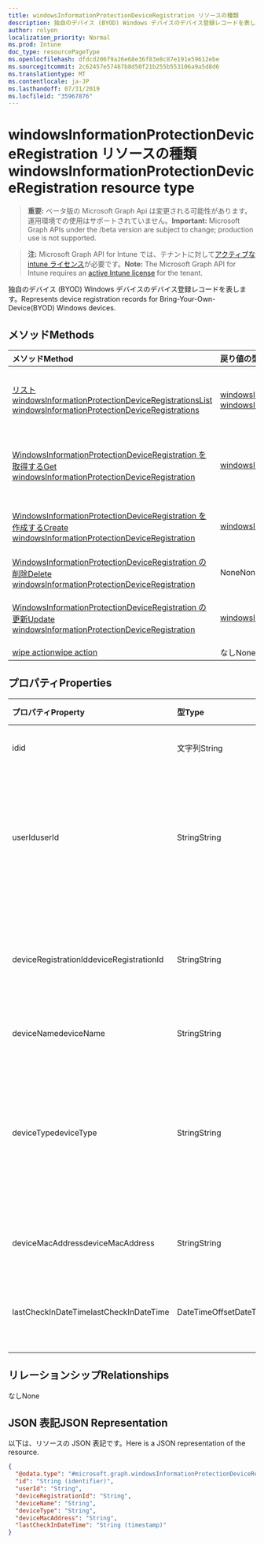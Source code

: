 ```yaml
---
title: windowsInformationProtectionDeviceRegistration リソースの種類
description: 独自のデバイス (BYOD) Windows デバイスのデバイス登録レコードを表します。
author: rolyon
localization_priority: Normal
ms.prod: Intune
doc_type: resourcePageType
ms.openlocfilehash: dfdcd206f9a26e68e36f83e8c87e191e59612ebe
ms.sourcegitcommit: 2c62457e57467b8d50f21b255b553106a9a5d8d6
ms.translationtype: MT
ms.contentlocale: ja-JP
ms.lasthandoff: 07/31/2019
ms.locfileid: "35967876"
---
```

# <a name="windowsinformationprotectiondeviceregistration-resource-type"></a><span data-ttu-id="8310e-103">windowsInformationProtectionDeviceRegistration リソースの種類</span><span class="sxs-lookup"><span data-stu-id="8310e-103">windowsInformationProtectionDeviceRegistration resource type</span></span>

> <span data-ttu-id="8310e-104">**重要:** ベータ版の Microsoft Graph Api は変更される可能性があります。運用環境での使用はサポートされていません。</span><span class="sxs-lookup"><span data-stu-id="8310e-104">**Important:** Microsoft Graph APIs under the /beta version are subject to change; production use is not supported.</span></span>

> <span data-ttu-id="8310e-105">**注:** Microsoft Graph API for Intune では、テナントに対して[アクティブな intune ライセンス](https://go.microsoft.com/fwlink/?linkid=839381)が必要です。</span><span class="sxs-lookup"><span data-stu-id="8310e-105">**Note:** The Microsoft Graph API for Intune requires an [active Intune license](https://go.microsoft.com/fwlink/?linkid=839381) for the tenant.</span></span>

<span data-ttu-id="8310e-106">独自のデバイス (BYOD) Windows デバイスのデバイス登録レコードを表します。</span><span class="sxs-lookup"><span data-stu-id="8310e-106">Represents device registration records for Bring-Your-Own-Device(BYOD) Windows devices.</span></span>

## <a name="methods"></a><span data-ttu-id="8310e-107">メソッド</span><span class="sxs-lookup"><span data-stu-id="8310e-107">Methods</span></span>
|<span data-ttu-id="8310e-108">メソッド</span><span class="sxs-lookup"><span data-stu-id="8310e-108">Method</span></span>|<span data-ttu-id="8310e-109">戻り値の型</span><span class="sxs-lookup"><span data-stu-id="8310e-109">Return Type</span></span>|<span data-ttu-id="8310e-110">説明</span><span class="sxs-lookup"><span data-stu-id="8310e-110">Description</span></span>|
|:---|:---|:---|
|[<span data-ttu-id="8310e-111">リスト windowsInformationProtectionDeviceRegistrations</span><span class="sxs-lookup"><span data-stu-id="8310e-111">List windowsInformationProtectionDeviceRegistrations</span></span>](../api/intune-mam-windowsinformationprotectiondeviceregistration-list.md)|<span data-ttu-id="8310e-112">[windowsInformationProtectionDeviceRegistration](../resources/intune-mam-windowsinformationprotectiondeviceregistration.md)コレクション</span><span class="sxs-lookup"><span data-stu-id="8310e-112">[windowsInformationProtectionDeviceRegistration](../resources/intune-mam-windowsinformationprotectiondeviceregistration.md) collection</span></span>|<span data-ttu-id="8310e-113">[WindowsInformationProtectionDeviceRegistration](../resources/intune-mam-windowsinformationprotectiondeviceregistration.md)オブジェクトのプロパティとリレーションシップをリストします。</span><span class="sxs-lookup"><span data-stu-id="8310e-113">List properties and relationships of the [windowsInformationProtectionDeviceRegistration](../resources/intune-mam-windowsinformationprotectiondeviceregistration.md) objects.</span></span>|
|[<span data-ttu-id="8310e-114">WindowsInformationProtectionDeviceRegistration を取得する</span><span class="sxs-lookup"><span data-stu-id="8310e-114">Get windowsInformationProtectionDeviceRegistration</span></span>](../api/intune-mam-windowsinformationprotectiondeviceregistration-get.md)|[<span data-ttu-id="8310e-115">windowsInformationProtectionDeviceRegistration</span><span class="sxs-lookup"><span data-stu-id="8310e-115">windowsInformationProtectionDeviceRegistration</span></span>](../resources/intune-mam-windowsinformationprotectiondeviceregistration.md)|<span data-ttu-id="8310e-116">[WindowsInformationProtectionDeviceRegistration](../resources/intune-mam-windowsinformationprotectiondeviceregistration.md)オブジェクトのプロパティとリレーションシップを読み取ります。</span><span class="sxs-lookup"><span data-stu-id="8310e-116">Read properties and relationships of the [windowsInformationProtectionDeviceRegistration](../resources/intune-mam-windowsinformationprotectiondeviceregistration.md) object.</span></span>|
|[<span data-ttu-id="8310e-117">WindowsInformationProtectionDeviceRegistration を作成する</span><span class="sxs-lookup"><span data-stu-id="8310e-117">Create windowsInformationProtectionDeviceRegistration</span></span>](../api/intune-mam-windowsinformationprotectiondeviceregistration-create.md)|[<span data-ttu-id="8310e-118">windowsInformationProtectionDeviceRegistration</span><span class="sxs-lookup"><span data-stu-id="8310e-118">windowsInformationProtectionDeviceRegistration</span></span>](../resources/intune-mam-windowsinformationprotectiondeviceregistration.md)|<span data-ttu-id="8310e-119">新しい[windowsInformationProtectionDeviceRegistration](../resources/intune-mam-windowsinformationprotectiondeviceregistration.md)オブジェクトを作成します。</span><span class="sxs-lookup"><span data-stu-id="8310e-119">Create a new [windowsInformationProtectionDeviceRegistration](../resources/intune-mam-windowsinformationprotectiondeviceregistration.md) object.</span></span>|
|[<span data-ttu-id="8310e-120">WindowsInformationProtectionDeviceRegistration の削除</span><span class="sxs-lookup"><span data-stu-id="8310e-120">Delete windowsInformationProtectionDeviceRegistration</span></span>](../api/intune-mam-windowsinformationprotectiondeviceregistration-delete.md)|<span data-ttu-id="8310e-121">None</span><span class="sxs-lookup"><span data-stu-id="8310e-121">None</span></span>|<span data-ttu-id="8310e-122">[WindowsInformationProtectionDeviceRegistration](../resources/intune-mam-windowsinformationprotectiondeviceregistration.md)を削除します。</span><span class="sxs-lookup"><span data-stu-id="8310e-122">Deletes a [windowsInformationProtectionDeviceRegistration](../resources/intune-mam-windowsinformationprotectiondeviceregistration.md).</span></span>|
|[<span data-ttu-id="8310e-123">WindowsInformationProtectionDeviceRegistration の更新</span><span class="sxs-lookup"><span data-stu-id="8310e-123">Update windowsInformationProtectionDeviceRegistration</span></span>](../api/intune-mam-windowsinformationprotectiondeviceregistration-update.md)|[<span data-ttu-id="8310e-124">windowsInformationProtectionDeviceRegistration</span><span class="sxs-lookup"><span data-stu-id="8310e-124">windowsInformationProtectionDeviceRegistration</span></span>](../resources/intune-mam-windowsinformationprotectiondeviceregistration.md)|<span data-ttu-id="8310e-125">[WindowsInformationProtectionDeviceRegistration](../resources/intune-mam-windowsinformationprotectiondeviceregistration.md)オブジェクトのプロパティを更新します。</span><span class="sxs-lookup"><span data-stu-id="8310e-125">Update the properties of a [windowsInformationProtectionDeviceRegistration](../resources/intune-mam-windowsinformationprotectiondeviceregistration.md) object.</span></span>|
|[<span data-ttu-id="8310e-126">wipe action</span><span class="sxs-lookup"><span data-stu-id="8310e-126">wipe action</span></span>](../api/intune-mam-windowsinformationprotectiondeviceregistration-wipe.md)|<span data-ttu-id="8310e-127">なし</span><span class="sxs-lookup"><span data-stu-id="8310e-127">None</span></span>|<span data-ttu-id="8310e-128">まだ文書化されていません</span><span class="sxs-lookup"><span data-stu-id="8310e-128">Not yet documented</span></span>|

## <a name="properties"></a><span data-ttu-id="8310e-129">プロパティ</span><span class="sxs-lookup"><span data-stu-id="8310e-129">Properties</span></span>
|<span data-ttu-id="8310e-130">プロパティ</span><span class="sxs-lookup"><span data-stu-id="8310e-130">Property</span></span>|<span data-ttu-id="8310e-131">型</span><span class="sxs-lookup"><span data-stu-id="8310e-131">Type</span></span>|<span data-ttu-id="8310e-132">説明</span><span class="sxs-lookup"><span data-stu-id="8310e-132">Description</span></span>|
|:---|:---|:---|
|<span data-ttu-id="8310e-133">id</span><span class="sxs-lookup"><span data-stu-id="8310e-133">id</span></span>|<span data-ttu-id="8310e-134">文字列</span><span class="sxs-lookup"><span data-stu-id="8310e-134">String</span></span>|<span data-ttu-id="8310e-135">エンティティのキー。</span><span class="sxs-lookup"><span data-stu-id="8310e-135">Key of the entity.</span></span>|
|<span data-ttu-id="8310e-136">userId</span><span class="sxs-lookup"><span data-stu-id="8310e-136">userId</span></span>|<span data-ttu-id="8310e-137">String</span><span class="sxs-lookup"><span data-stu-id="8310e-137">String</span></span>|<span data-ttu-id="8310e-138">このデバイス登録レコードに関連付けられている UserId。</span><span class="sxs-lookup"><span data-stu-id="8310e-138">UserId associated with this device registration record.</span></span>|
|<span data-ttu-id="8310e-139">deviceRegistrationId</span><span class="sxs-lookup"><span data-stu-id="8310e-139">deviceRegistrationId</span></span>|<span data-ttu-id="8310e-140">String</span><span class="sxs-lookup"><span data-stu-id="8310e-140">String</span></span>|<span data-ttu-id="8310e-141">このデバイス登録レコードのデバイス識別子。</span><span class="sxs-lookup"><span data-stu-id="8310e-141">Device identifier for this device registration record.</span></span>|
|<span data-ttu-id="8310e-142">deviceName</span><span class="sxs-lookup"><span data-stu-id="8310e-142">deviceName</span></span>|<span data-ttu-id="8310e-143">String</span><span class="sxs-lookup"><span data-stu-id="8310e-143">String</span></span>|<span data-ttu-id="8310e-144">デバイス名。</span><span class="sxs-lookup"><span data-stu-id="8310e-144">Device name.</span></span>|
|<span data-ttu-id="8310e-145">deviceType</span><span class="sxs-lookup"><span data-stu-id="8310e-145">deviceType</span></span>|<span data-ttu-id="8310e-146">String</span><span class="sxs-lookup"><span data-stu-id="8310e-146">String</span></span>|<span data-ttu-id="8310e-147">デバイスの種類。たとえば、Windows ラップトップ VS Windows phone。</span><span class="sxs-lookup"><span data-stu-id="8310e-147">Device type, for example, Windows laptop VS Windows phone.</span></span>|
|<span data-ttu-id="8310e-148">deviceMacAddress</span><span class="sxs-lookup"><span data-stu-id="8310e-148">deviceMacAddress</span></span>|<span data-ttu-id="8310e-149">String</span><span class="sxs-lookup"><span data-stu-id="8310e-149">String</span></span>|<span data-ttu-id="8310e-150">デバイスの Mac アドレス。</span><span class="sxs-lookup"><span data-stu-id="8310e-150">Device Mac address.</span></span>|
|<span data-ttu-id="8310e-151">lastCheckInDateTime</span><span class="sxs-lookup"><span data-stu-id="8310e-151">lastCheckInDateTime</span></span>|<span data-ttu-id="8310e-152">DateTimeOffset</span><span class="sxs-lookup"><span data-stu-id="8310e-152">DateTimeOffset</span></span>|<span data-ttu-id="8310e-153">デバイスの最終チェックイン時刻。</span><span class="sxs-lookup"><span data-stu-id="8310e-153">Last checkin time of the device.</span></span>|

## <a name="relationships"></a><span data-ttu-id="8310e-154">リレーションシップ</span><span class="sxs-lookup"><span data-stu-id="8310e-154">Relationships</span></span>
<span data-ttu-id="8310e-155">なし</span><span class="sxs-lookup"><span data-stu-id="8310e-155">None</span></span>

## <a name="json-representation"></a><span data-ttu-id="8310e-156">JSON 表記</span><span class="sxs-lookup"><span data-stu-id="8310e-156">JSON Representation</span></span>
<span data-ttu-id="8310e-157">以下は、リソースの JSON 表記です。</span><span class="sxs-lookup"><span data-stu-id="8310e-157">Here is a JSON representation of the resource.</span></span>
<!-- {
  "blockType": "resource",
  "keyProperty": "id",
  "@odata.type": "microsoft.graph.windowsInformationProtectionDeviceRegistration"
}
-->
``` json
{
  "@odata.type": "#microsoft.graph.windowsInformationProtectionDeviceRegistration",
  "id": "String (identifier)",
  "userId": "String",
  "deviceRegistrationId": "String",
  "deviceName": "String",
  "deviceType": "String",
  "deviceMacAddress": "String",
  "lastCheckInDateTime": "String (timestamp)"
}
```





